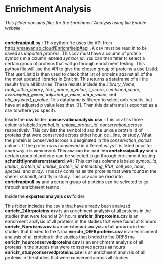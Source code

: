 # Enrichment Analysis
###### This folder contains files for the Enrichment Analysis using the Enrichr website

**enrichrapipull.py** : This python file uses the API from https://maayanlab.cloud/Enrichr/help#api . A csv must be read in to be saved as *imported proteins*.  This csv must have a column of protein symbols in a column labeled *symbol_id*. You can then filter to select a certain group of proteins that will go through enrichment testing.  This python file will use the API to give the chosen group of proteins a userListId.  That userListId is then used to check that list of proteins against all of the the most updated libraries in Enrichr. This returns a dataframe of all the results from all libraries.  These results include the *Library_Name*, *rank_within_library*, *term_name*, *p_value*, *z_score*, *combined_score*, *overlapping_genes*, *adjusted_p_value*, *old_p_value*, and *old_adjusted_p_value*. This dataframe is filtered to select only results that have an adjusted p value less than .01.  Then this dataframe is exported as a csv to where you specify. 

Inside the **csv** folder:
**conservationanalysis.csv** : This csv has three columns labeled *symbol_id*, *unique_protein_id*, *conservation_across* respectively.  This csv lists the symbol id and the unique protein id of proteins that were conserved across either hour, cell_line, or study. What the protein is conserved across is desginated in the *conservation_across* column. If the protein was conserved in different ways it is listed once for each way it is conserved. This csv can be read into **enrichrapipull.py** and a certain group of proteins can be selected to go through enrichment testing. 
**schmidtflynnshererstandard_v4** : This csv has columns labeled *symbol_id*, *unique_protein_id*, *unique_protein_id*, *interacting_RNA*, *cell_line*, *hour*, *species*, and *study*.  This csv contains all the proteins that were found in the sherer, schmidt, and flynn study. This csv can be read into **enrichrapipull.py** and a certain group of proteins can be selected to go through enrichment testing. 

Inside the **exported analysis csv** folder:

This folder includes the csv's that have already been analyzed. 
**enrichr_24hrproteins.csv** is an enrichment analysis of all proteins in the studies that were found at 24 hours
**enrichr_8hrproteins.csv** is an enrichment analysis of all proteins in the studies that were found at 8 hours
**enrichr_Nproteins.csv** is an enrichment analysis of all proteins in the studies that binded to the Nrna 
**enrichr_ORF8proteins.csv** is an enrichment analysis of all proteins in the studies that binded to the ORF8 rna 
**enrichr_hourconservedproteins.csv** is an enrichment analysis of all proteins in the studies that were conserved across all hours 
**enrichr_studyconservedproteins.csv** is an enrichment analysis of all proteins in the studies that were conserved across all studies